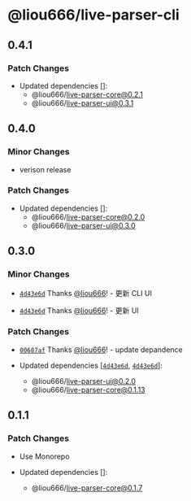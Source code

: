 # @liou666/live-parser-cli

## 0.4.1

### Patch Changes

- Updated dependencies []:
  - @liou666/live-parser-core@0.2.1
  - @liou666/live-parser-ui@0.3.1

## 0.4.0

### Minor Changes

- verison release

### Patch Changes

- Updated dependencies []:
  - @liou666/live-parser-core@0.2.0
  - @liou666/live-parser-ui@0.3.0

## 0.3.0

### Minor Changes

- [`4d43e6d`](https://github.com/liou666/live-parser/commit/4d43e6d0d7b16737e5367f6d1a87313e5ec51e8c) Thanks [@liou666](https://github.com/liou666)! - 更新 CLI UI

- [`4d43e6d`](https://github.com/liou666/live-parser/commit/4d43e6d0d7b16737e5367f6d1a87313e5ec51e8c) Thanks [@liou666](https://github.com/liou666)! - 更新 UI

### Patch Changes

- [`00687af`](https://github.com/liou666/live-parser/commit/00687af6eb23a6c9fb86a67a95cec73563ba6629) Thanks [@liou666](https://github.com/liou666)! - update depandence

- Updated dependencies [[`4d43e6d`](https://github.com/liou666/live-parser/commit/4d43e6d0d7b16737e5367f6d1a87313e5ec51e8c), [`4d43e6d`](https://github.com/liou666/live-parser/commit/4d43e6d0d7b16737e5367f6d1a87313e5ec51e8c)]:
  - @liou666/live-parser-ui@0.2.0
  - @liou666/live-parser-core@0.1.13

## 0.1.1

### Patch Changes

- Use Monorepo

- Updated dependencies []:
  - @liou666/live-parser-core@0.1.7
